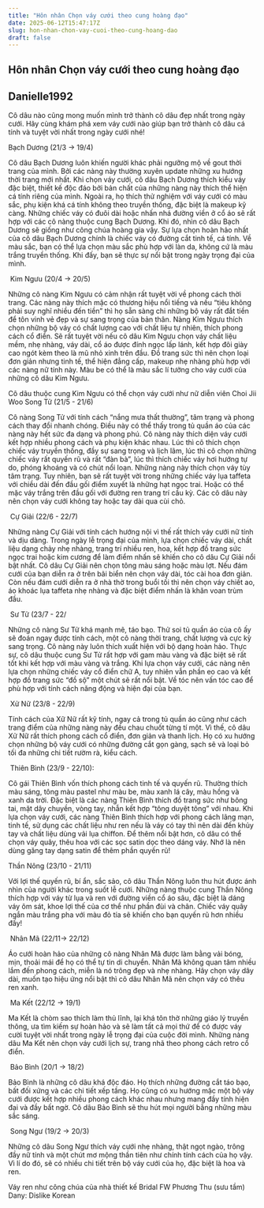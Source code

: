 ```yaml
---
title: "Hôn nhân Chọn váy cưới theo cung hoàng đạo"
date: 2025-06-12T15:47:17Z
slug: hon-nhan-chon-vay-cuoi-theo-cung-hoang-dao
draft: false
---
```


## Hôn nhân Chọn váy cưới theo cung hoàng đạo

## Danielle1992

Cô dâu nào cũng mong muốn mình trở thành cô dâu đẹp nhất trong ngày cưới. Hãy cùng khám phá xem váy cưới nào giúp bạn trở thành cô dâu cá tính và tuyệt vời nhất trong ngày cưới nhé!

Bạch Dương (21/3 -> 19/4)

Cô dâu Bạch Dương luôn khiến người khác phải ngưỡng mộ về gout thời trang của mình. Bởi các nàng này thường xuyên update những xu hướng thời trang mới nhất. Khi chọn váy cưới, cô dâu Bạch Dương thích kiểu váy đặc biệt, thiết kế độc đáo bởi bản chất của những nàng này thích thể hiện cá tính riêng của mình.
Ngoài ra, họ thích thử nghiệm với váy cưới có màu sắc, phụ kiện khá cá tính không theo truyền thống, đặc biệt là makeup kỹ càng. Những chiếc váy có đuôi dài hoặc nhấn nhá đường viền ở cổ áo sẽ rất hợp với các cô nàng thuộc cung Bạch Dương. Khi đó, nhìn cô dâu Bạch Dương sẽ giống như công chúa hoàng gia vậy. Sự lựa chọn hoàn hảo nhất của cô dâu Bạch Dương chính là chiếc váy có đường cắt tinh tế, cá tính. Về màu sắc, bạn có thể lựa chọn màu sắc phù hợp với làn da, không cứ là màu trắng truyền thống. Khi đấy, bạn sẽ thực sự nổi bật trong ngày trọng đại của mình.

​
Kim Ngưu (20/4 -> 20/5)

Những cô nàng Kim Ngưu có cảm nhận rất tuyệt vời về phong cách thời trang. Các nàng này thích mặc có thương hiệu nổi tiếng và nếu “tiêu không phải suy nghĩ nhiều đến tiền” thì họ sẵn sàng chi những bộ váy rất đắt tiền để tôn vinh vẻ đẹp và sự sang trọng của bản thân. Nàng Kim Ngưu thích chọn những bộ váy có chất lượng cao với chất liệu tự nhiên, thích phong cách cổ điển.
Sẽ rất tuyệt vời nếu cô dâu Kim Ngưu chọn váy chất liệu mềm, nhẹ nhàng, váy dài, cổ áo được đính ngọc lấp lánh, kết hợp đôi giày cao ngót kèm theo là mũ nhỏ xinh trên đầu. Đồ trang sức thì nên chọn loại đơn giản nhưng tinh tế, thể hiện đẳng cấp, makeup nhẹ nhàng phù hợp với các nàng nữ tính này. Màu be có thể là màu sắc lí tưởng cho váy cưới của những cô dâu Kim Ngưu.


Cô dâu thuộc cung Kim Ngưu có thể chọn váy cưới như nữ diễn viên Choi Jii Woo
​Song Tử (21/5 - 21/6)

Cô nàng Song Tử với tính cách “nắng mưa thất thường”, tâm trạng và phong cách thay đổi nhanh chóng. Điều này có thể thấy trong tủ quần áo của các nàng này hết sức đa dạng và phong phú. Cô nàng này thích diện váy cưới kết hợp nhiều phong cách và phụ kiện khác nhau. Lúc thì cô thích chọn chiếc váy truyền thống, đầy sự sang trọng và lịch lãm, lúc thì cô chọn những chiếc váy rất quyến rũ và rất “đàn bà”, lúc thì thích chiếc váy hơi hướng tự do, phóng khoáng và có chút nổi loạn. Những nàng này thích chọn váy tùy tâm trạng. Tuy nhiên, bạn sẽ rất tuyệt vời trong những chiếc váy lụa taffeta với chiều dài đến đầu gối điểm xuyết là những hạt ngọc trai. Hoặc có thể mặc váy trắng trên đầu gối với đường ren trang trí cầu kỳ. Các cô dâu này nên chọn váy cưới không tay hoặc tay dài qua cùi chỏ.

​
Cự Giải (22/6 - 22/7)

Những nàng Cự Giải với tính cách hướng nội vì thế rất thích váy cưới nữ tính và dịu dàng. Trong ngày lễ trọng đại của mình, lựa chọn chiếc váy dài, chất liệu dạng chảy nhẹ nhàng, trang trí nhiều ren, hoa, kết hợp đồ trang sức ngọc trai hoặc kim cương để làm điểm nhấn sẽ khiến cho cô dâu Cự Giải nổi bật nhất. Cô dâu Cự Giải nên chọn tông màu sáng hoặc màu lợt. Nếu đám cưới của bạn diễn ra ở trên bãi biển nên chọn váy dài, tóc cài hoa đơn giản. Còn nếu đám cưới diễn ra ở nhà thờ trong buổi tối thì nên chọn váy chiết ao, áo khoác lụa taffeta nhẹ nhàng và đặc biệt điểm nhấn là khăn voan trùm đầu.

​
Sư Tử (23/7 - 22/

Những cô nàng Sư Tử khá mạnh mẽ, táo bạo. Thử soi tủ quần áo của cô ấy sẽ đoán ngay được tính cách, một cô nàng thời trang, chất lượng và cực kỳ sang trọng. Cô nàng này luôn thích xuất hiện với bộ dạng hoàn hảo. Thực sự, cô dâu thuộc cung Sư Tử rất hợp với gam màu vàng và đặc biệt sẽ rất tốt khi kết hợp với màu vàng và trắng. Khi lựa chọn váy cưới, các nàng nên lựa chọn những chiếc váy cổ điển chữ A, tuy nhiên vẫn phần eo cao và kết hợp đồ trang sức “đồ sộ” một chút sẽ rất nổi bật. Về tóc nên vấn tóc cao để phù hợp với tính cách năng động và hiện đại của bạn.

​
Xử Nữ (23/8 - 22/9)

Tính cách của Xữ Nữ rất kỹ tính, ngay cả trong tủ quần áo cũng như cách trang điểm của những nàng này đều chau chuốt từng tí một. Vì thế, cô dâu Xử Nữ rất thích phong cách cổ điển, đơn giản và thanh lịch. Họ có xu hướng chọn những bộ váy cưới có những đường cắt gọn gàng, sạch sẽ và loại bỏ tối đa những chi tiết rườm rà, kiểu cách.

​
Thiên Bình (23/9 - 22/10):

Cô gái Thiên Bình vốn thích phong cách tinh tế và quyến rũ. Thường thích màu sáng, tông màu pastel như màu be, màu xanh lá cây, màu hồng và xanh da trời. Đặc biệt là các nàng Thiên Bình thích đồ trang sức như bông tai, mặt dây chuyền, vòng tay, nhẫn kết hợp “tông duyệt tông” với nhau. Khi lựa chọn váy cưới, các nàng Thiên Bình thích hợp với phong cách lãng mạn, tinh tế, sử dụng các chất liệu như ren nếu là váy có tay thì nên dài đến khủy tay và chất liệu dùng vải lụa chiffon. Để thêm nổi bật hơn, cô dâu có thể chọn váy quây, thêu hoa với các sọc satin dọc theo dáng váy. Nhớ là nên dùng găng tay dạng satin để thêm phần quyến rũ!

​Thần Nông (23/10 - 21/11)

Với lợi thế quyến rũ, bí ẩn, sắc sảo, cô dâu Thần Nông luôn thu hút được ánh nhìn của người khác trong suốt lễ cưới. Những nàng thuộc cung Thần Nông thích hợp với váy từ lụa và ren với đường viền cổ áo sâu, đặc biệt là dáng váy ôm sát, khoe lợi thế của cơ thể như phần đùi và chân. Chiếc váy quây ngắn màu trắng pha với màu đỏ tía sẽ khiến cho bạn quyến rũ hơn nhiều đấy!

​
Nhân Mã (22/11-> 22/12)

Áo cưới hoàn hảo của những cô nàng Nhân Mã được làm bằng vải bóng, mịn, thoải mái để họ có thể tự tin di chuyển. Nhân Mã không quan tâm nhiều lắm đến phong cách, miễn là nó trông đẹp và nhẹ nhàng. Hãy chọn váy dây dài, muốn tạo hiệu ứng nổi bật thì cô dâu Nhân Mã nên chọn váy có thêu ren xanh.

​
Ma Kết (22/12 -> 19/1)

Ma Kết là chòm sao thích làm thủ lĩnh, lại khá tôn thờ những giáo lý truyền thông, ưa tìm kiếm sự hoàn hảo và sẽ làm tất cả mọi thứ để có được váy cười tuyệt vời nhất trong ngày lễ trọng đại của cuộc đời mình. Những nàng dâu Ma Kết nên chọn váy cưới lịch sự, trang nhã theo phong cách retro cổ điển.

​
Bảo Bình (20/1 -> 18/2)

Bảo Bình là những cô dâu khá độc đáo. Họ thích những đường cắt táo bạo, bất đối xứng và các chi tiết xếp tầng. Họ cũng có xu hướng mặc một bộ váy cưới được kết hợp nhiều phong cách khác nhau nhưng mang đầy tính hiện đại và đầy bất ngờ. Cô dâu Bảo Bình sẽ thu hút mọi người bằng những màu sắc sáng.

​
Song Ngư (19/2 -> 20/3)

Những cô dâu Song Ngư thích váy cưới nhẹ nhàng, thật ngọt ngào, trông đầy nữ tính và một chút mơ mộng thần tiên như chính tính cách của họ vậy. Vì lí do đó, sẽ có nhiều chi tiết trên bộ váy cưới của họ, đặc biệt là hoa và ren.

Váy ren như công chúa của nhà thiết kế Bridal FW​
Phương Thu
(sưu tầm)
Dany: Dislike Korean